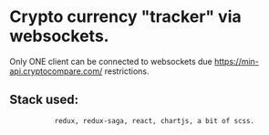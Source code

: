 # Crypto currency "tracker" via websockets.
 Only ONE client can be connected to websockets due https://min-api.cryptocompare.com/ restrictions.
## Stack used:
               redux, redux-saga, react, chartjs, a bit of scss.
